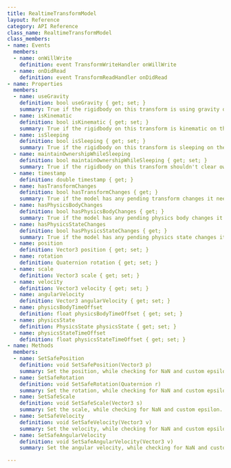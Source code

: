 ```yaml
---
title: RealtimeTransformModel
layout: Reference
category: API Reference
class_name: RealtimeTransformModel
class_members:
- name: Events
  members:
  - name: onWillWrite
    definition: event TransformWriteHandler onWillWrite
  - name: onDidRead
    definition: event TransformReadHandler onDidRead
- name: Properties
  members:
  - name: useGravity
    definition: bool useGravity { get; set; }
    summary: True if the rigidbody on this transform is using gravity on the simulating client.
  - name: isKinematic
    definition: bool isKinematic { get; set; }
    summary: True if the rigidbody on this transform is kinematic on the simulating client.
  - name: isSleeping
    definition: bool isSleeping { get; set; }
    summary: True if the rigidbody on this transform is sleeping on the simulating client.
  - name: maintainOwnershipWhileSleeping
    definition: bool maintainOwnershipWhileSleeping { get; set; }
    summary: True if the rigidbody on this transform shouldn't clear ownership when it sleeps. This is useful for rigidbodies that should never be simulated on different clients, like player objects.
  - name: timestamp
    definition: double timestamp { get; }
  - name: hasTransformChanges
    definition: bool hasTransformChanges { get; }
    summary: True if the model has any pending transform changes it needs to send to the datastore.
  - name: hasPhysicsBodyChanges
    definition: bool hasPhysicsBodyChanges { get; }
    summary: True if the model has any pending physics body changes it needs to send to the datastore.
  - name: hasPhysicsStateChanges
    definition: bool hasPhysicsStateChanges { get; }
    summary: True if the model has any pending physics state changes it needs to send to the datastore.
  - name: position
    definition: Vector3 position { get; set; }
  - name: rotation
    definition: Quaternion rotation { get; set; }
  - name: scale
    definition: Vector3 scale { get; set; }
  - name: velocity
    definition: Vector3 velocity { get; set; }
  - name: angularVelocity
    definition: Vector3 angularVelocity { get; set; }
  - name: physicsBodyTimeOffset
    definition: float physicsBodyTimeOffset { get; set; }
  - name: physicsState
    definition: PhysicsState physicsState { get; set; }
  - name: physicsStateTimeOffset
    definition: float physicsStateTimeOffset { get; set; }
- name: Methods
  members:
  - name: SetSafePosition
    definition: void SetSafePosition(Vector3 p)
    summary: Set the position, while checking for NaN and custom epsilon.
  - name: SetSafeRotation
    definition: void SetSafeRotation(Quaternion r)
    summary: Set the rotation, while checking for NaN and custom epsilon.
  - name: SetSafeScale
    definition: void SetSafeScale(Vector3 s)
    summary: Set the scale, while checking for NaN and custom epsilon.
  - name: SetSafeVelocity
    definition: void SetSafeVelocity(Vector3 v)
    summary: Set the velocity, while checking for NaN and custom epsilon.
  - name: SetSafeAngularVelocity
    definition: void SetSafeAngularVelocity(Vector3 v)
    summary: Set the angular velocity, while checking for NaN and custom epsilon.

---
```

